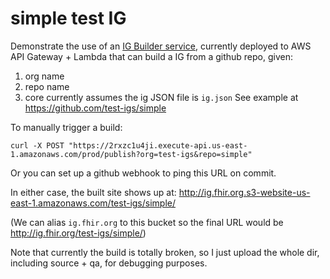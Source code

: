 # simple test IG

Demonstrate the use of an [IG Builder service](https://github.com/jmandel/fhir-ig-builder), currently deployed to AWS API Gateway + Lambda that can build a IG from a github repo, given:

1) org name
2) repo name
3) core currently assumes the ig JSON file is `ig.json` See example at https://github.com/test-igs/simple

To manually trigger a build:

    curl -X POST "https://2rxzc1u4ji.execute-api.us-east-1.amazonaws.com/prod/publish?org=test-igs&repo=simple"

Or you can set up a github webhook to ping this URL on commit.

In either case, the built site shows up at: http://ig.fhir.org.s3-website-us-east-1.amazonaws.com/test-igs/simple/

(We can alias `ig.fhir.org` to this bucket so the final URL would be http://ig.fhir.org/test-igs/simple/)

Note that currently the build is totally broken, so I just upload the whole dir, including source + qa, for debugging purposes.
